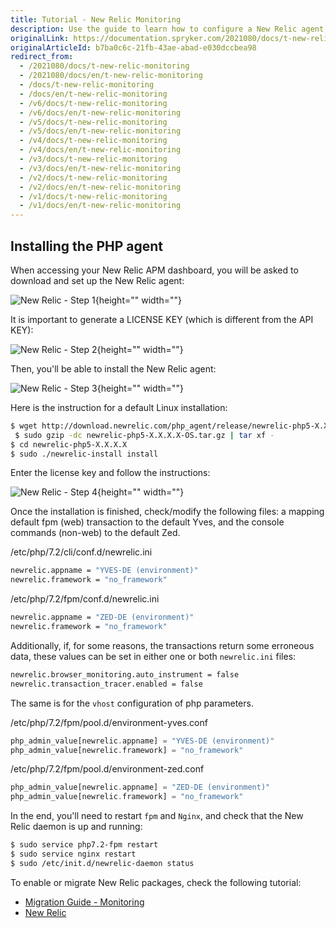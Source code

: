 ```yaml
---
title: Tutorial - New Relic Monitoring
description: Use the guide to learn how to configure a New Relic agent, including on Linux,  and then test it.
originalLink: https://documentation.spryker.com/2021080/docs/t-new-relic-monitoring
originalArticleId: b7ba0c6c-21fb-43ae-abad-e030dccbea98
redirect_from:
  - /2021080/docs/t-new-relic-monitoring
  - /2021080/docs/en/t-new-relic-monitoring
  - /docs/t-new-relic-monitoring
  - /docs/en/t-new-relic-monitoring
  - /v6/docs/t-new-relic-monitoring
  - /v6/docs/en/t-new-relic-monitoring
  - /v5/docs/t-new-relic-monitoring
  - /v5/docs/en/t-new-relic-monitoring
  - /v4/docs/t-new-relic-monitoring
  - /v4/docs/en/t-new-relic-monitoring
  - /v3/docs/t-new-relic-monitoring
  - /v3/docs/en/t-new-relic-monitoring
  - /v2/docs/t-new-relic-monitoring
  - /v2/docs/en/t-new-relic-monitoring
  - /v1/docs/t-new-relic-monitoring
  - /v1/docs/en/t-new-relic-monitoring
---
```


## Installing the PHP agent
When accessing your New Relic APM dashboard, you will be asked to download and set up the New Relic agent:

![New Relic - Step 1](https://spryker.s3.eu-central-1.amazonaws.com/docs/Tutorials/Advanced/Tutorial+New+Relic+Monitoring/newrelic-step1.png){height="" width=""}

It is important to generate a LICENSE KEY (which is different from the API KEY):

![New Relic - Step 2](https://spryker.s3.eu-central-1.amazonaws.com/docs/Tutorials/Advanced/Tutorial+New+Relic+Monitoring/newrelic-step2.png){height="" width=""}

Then, you'll be able to install the New Relic agent:

![New Relic - Step 3](https://spryker.s3.eu-central-1.amazonaws.com/docs/Tutorials/Advanced/Tutorial+New+Relic+Monitoring/newrelic-step3.png){height="" width=""}

Here is the instruction for a default Linux installation:

```bash
$ wget http://download.newrelic.com/php_agent/release/newrelic-php5-X.X.X.X-OS.tar.gz
 $ sudo gzip -dc newrelic-php5-X.X.X.X-OS.tar.gz | tar xf -
$ cd newrelic-php5-X.X.X.X
$ sudo ./newrelic-install install
```
Enter the license key  and follow the instructions:

![New Relic - Step 4](https://spryker.s3.eu-central-1.amazonaws.com/docs/Tutorials/Advanced/Tutorial+New+Relic+Monitoring/newrelic-step4.png){height="" width=""}

Once the installation is finished,  check/modify the following files: a mapping default fpm (web) transaction to the default Yves, and the console commands (non-web) to the default Zed.

/etc/php/7.2/cli/conf.d/newrelic.ini

```bash
newrelic.appname = "YVES-DE (environment)"
newrelic.framework = "no_framework"
```

/etc/php/7.2/fpm/conf.d/newrelic.ini

```bash
newrelic.appname = "ZED-DE (environment)"
newrelic.framework = "no_framework"
```

Additionally, if, for some reasons, the transactions return some erroneous data, these values can be set in either one or both `newrelic.ini` files:

```bash
newrelic.browser_monitoring.auto_instrument = false
newrelic.transaction_tracer.enabled = false
```

The same is for the `vhost` configuration of php parameters.

/etc/php/7.2/fpm/pool.d/environment-yves.conf

```php
php_admin_value[newrelic.appname] = "YVES-DE (environment)"
php_admin_value[newrelic.framework] = "no_framework"
```

/etc/php/7.2/fpm/pool.d/environment-zed.conf

```php
php_admin_value[newrelic.appname] = "ZED-DE (environment)"
php_admin_value[newrelic.framework] = "no_framework"
```

In the end, you'll need to restart `fpm` and `Nginx`, and check that the New Relic daemon is up and running:

```bash
$ sudo service php7.2-fpm restart
$ sudo service nginx restart
$ sudo /etc/init.d/newrelic-daemon status
```

To enable or migrate New Relic packages, check the following tutorial:

* [Migration Guide - Monitoring](/docs/scos/dev/module-migration-guides/{{site.version}}/migration-guide-monitoring.html)
* [New Relic](/docs/scos/user/technology-partners/{{site.version}}/operational-tools-monitoring-legal-etc/new-relic.html)
